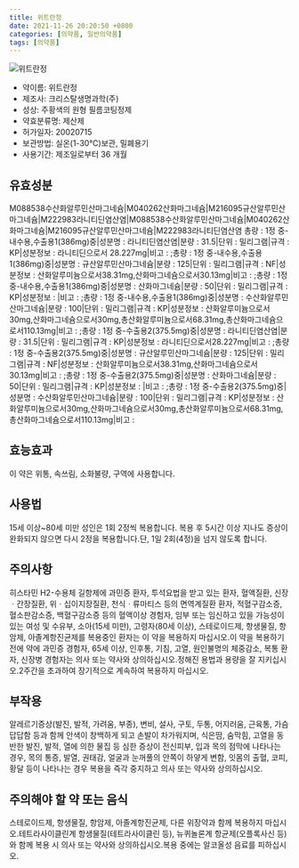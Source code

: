```yaml
---
title: 위트란정
date: 2021-11-26 20:20:50 +0800
categories: [의약품, 일반의약품]
tags: [의약품]
---
```

![위트란정](https://nedrug.mfds.go.kr/pbp/cmn/itemImageDownload/1NOwp2F64TF)

- 약이름: 위트란정
- 제조사: 크리스탈생명과학(주)
- 성상: 주황색의 원형 필름코팅정제
- 약효분류명: 제산제
- 허가일자: 20020715
- 보관방법: 실온(1-30℃)보관, 밀폐용기
- 사용기간: 제조일로부터 36 개월
## 유효성분
M088538수산화알루민산마그네슘|M040262산화마그네슘|M216095규산알루민산마그네슘|M222983라니티딘염산염|M088538수산화알루민산마그네슘|M040262산화마그네슘|M216095규산알루민산마그네슘|M222983라니티딘염산염
총량 : 1정 중-내수용,수출용1(386mg)중|성분명 : 라니티딘염산염|분량 : 31.5|단위 : 밀리그램|규격 : KP|성분정보 : 라니티딘으로서 28.227mg|비고 : ;총량 : 1정 중-내수용,수출용1(386mg)중|성분명 : 규산알루민산마그네슘|분량 : 125|단위 : 밀리그램|규격 : NF|성분정보 : 산화알루미늄으로서38.31mg,산화마그네슘으로서30.13mg|비고 : ;총량 : 1정 중-내수용,수출용1(386mg)중|성분명 : 산화마그네슘|분량 : 50|단위 : 밀리그램|규격 : KP|성분정보 : |비고 : ;총량 : 1정 중-내수용,수출용1(386mg)중|성분명 : 수산화알루민산마그네슘|분량 : 100|단위 : 밀리그램|규격 : KP|성분정보 : 산화알루미늄으로서30mg,산화마그네슘으로서30mg,총산화알루미늄으로서68.31mg,총산화마그네슘으로서110.13mg|비고 : ;총량 : 1정 중-수출용2(375.5mg)중|성분명 : 라니티딘염산염|분량 : 31.5|단위 : 밀리그램|규격 : KP|성분정보 : 라니티딘으로서28.227mg|비고 : ;총량 : 1정 중-수출용2(375.5mg)중|성분명 : 규산알루민산마그네슘|분량 : 125|단위 : 밀리그램|규격 : NF|성분정보 : 산화알루미늄으로서38.31mg,산화마그네슘으로서30.13mg|비고 : ;총량 : 1정 중-수출용2(375.5mg)중|성분명 : 산화마그네슘|분량 : 50|단위 : 밀리그램|규격 : KP|성분정보 : |비고 : ;총량 : 1정 중-수출용2(375.5mg)중|성분명 : 수산화알루민산마그네슘|분량 : 100|단위 : 밀리그램|규격 : KP|성분정보 : 산화알루미늄으로서30mg,산화마그네슘으로서30mg,총산화알루미늄으로서68.31mg,총산화마그네슘으로서110.13mg|비고 :
## 효능효과
이 약은 위통, 속쓰림, 소화불량, 구역에 사용합니다.
## 사용법
15세 이상~80세 미만 성인은 1회 2정씩 복용합니다. 복용 후 5시간 이상 지나도 증상이 완화되지 않으면 다시 2정을 복용합니다.단, 1일 2회(4정)을 넘지 않도록 합니다.
## 주의사항
히스타민 H2-수용체 길항제에 과민증 환자, 투석요법을 받고 있는 환자, 혈액질환, 신장ㆍ간장질환, 위ㆍ십이지장질환, 천식ㆍ류마티스 등의 면역계질환 환자, 적혈구감소증, 혈소판감소증, 백혈구감소증 등의 혈액이상 경험자, 임부 또는 임신하고 있을 가능성이 있는 여성 및 수유부, 소아(15세 미만), 고령자(80세 이상), 스테로이드제, 항생물질, 항암제, 아졸계항진균제를 복용중인 환자는 이 약을 복용하지 마십시오.이 약을 복용하기 전에 약에 과민증 경험자, 65세 이상, 인후통, 기침, 고열, 원인불명의 체중감소, 복통 환자, 신장병 경험자는 의사 또는 약사와 상의하십시오.정해진 용법과 용량을 잘 지키십시오.2주간을 초과하여 장기적으로 계속하여 복용하지 마십시오.
## 부작용
알레르기증상(발진, 발적, 가려움, 부종), 변비, 설사, 구토, 두통, 어지러움, 근육통, 가슴답답함 등과 함께 안색이 창백하게 되고 손발이 차가워지며, 식은땀, 숨막힘, 고열을 동반한 발진, 발적, 열에 의한 물집 등 심한 증상이 전신피부, 입과 목의 점막에 나타나는 경우, 목의 통증, 발열, 권태감, 얼굴과 눈꺼풀의 안쪽이 하얗게 변함, 잇몸의 출혈, 코피, 황달 등이 나타나는 경우 복용을 즉각 중지하고 의사 또는 약사와 상의하십시오.
## 주의해야 할 약 또는 음식
스테로이드제, 항생물질, 항암제, 아졸계항진균제, 다른 위장약과 함께 복용하지 마십시오.테트라사이클린계 항생물질(테트라사이클린 등), 뉴퀴놀론계 항균제(오플록사신 등)와 함께 복용 시 의사 또는 약사와 상의하십시오.복용 중에는 알코올성 음료를 피하십시오.

